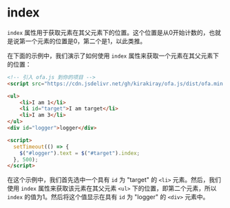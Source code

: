 # index

`index` 属性用于获取元素在其父元素下的位置。这个位置是从0开始计数的，也就是说第一个元素的位置是0，第二个是1，以此类推。

在下面的示例中，我们演示了如何使用 `index` 属性来获取一个元素在其父元素下的位置：

<html-viewer>

```html
<!-- 引入 ofa.js 到你的项目 -->
<script src="https://cdn.jsdelivr.net/gh/kirakiray/ofa.js/dist/ofa.min.js"></script>
```

```html
<ul>
    <li>I am 1</li>
    <li id="target">I am target</li>
    <li>I am 3</li>
</ul>
<div id="logger">logger</div>

<script>
  setTimeout(() => {
    $("#logger").text = $("#target").index;
  }, 500);
</script>
```

</html-viewer>

在这个示例中，我们首先选中一个具有 `id` 为 "target" 的 `<li>` 元素。然后，我们使用 `index` 属性来获取该元素在其父元素 `<ul>` 下的位置，即第二个元素，所以 `index` 的值为1。然后将这个值显示在具有 `id` 为 "logger" 的 `<div>` 元素中。